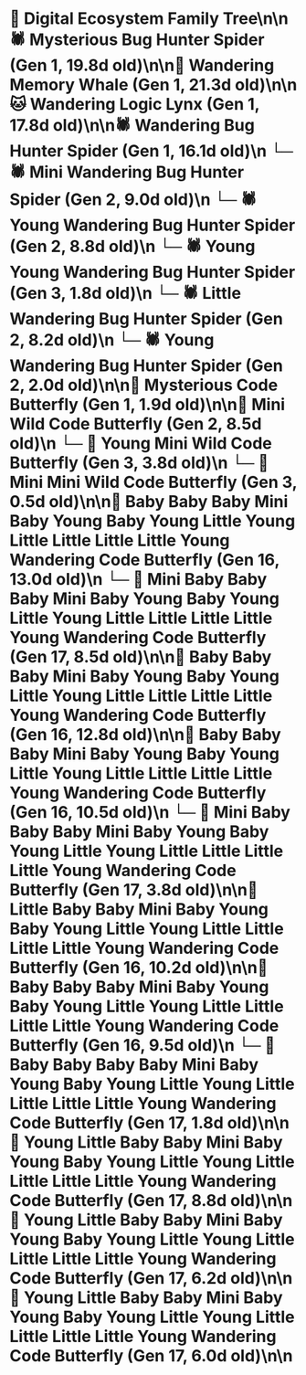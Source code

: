 # 🌳 Digital Ecosystem Family Tree\n\n🕷️ Mysterious Bug Hunter Spider (Gen 1, 19.8d old)\n\n🐋 Wandering Memory Whale (Gen 1, 21.3d old)\n\n🐱 Wandering Logic Lynx (Gen 1, 17.8d old)\n\n🕷️ Wandering Bug Hunter Spider (Gen 1, 16.1d old)\n  └─ 🕷️ Mini Wandering Bug Hunter Spider (Gen 2, 9.0d old)\n  └─ 🕷️ Young Wandering Bug Hunter Spider (Gen 2, 8.8d old)\n    └─ 🕷️ Young Young Wandering Bug Hunter Spider (Gen 3, 1.8d old)\n  └─ 🕷️ Little Wandering Bug Hunter Spider (Gen 2, 8.2d old)\n  └─ 🕷️ Young Wandering Bug Hunter Spider (Gen 2, 2.0d old)\n\n🦋 Mysterious Code Butterfly (Gen 1, 1.9d old)\n\n🦋 Mini Wild Code Butterfly (Gen 2, 8.5d old)\n  └─ 🦋 Young Mini Wild Code Butterfly (Gen 3, 3.8d old)\n  └─ 🦋 Mini Mini Wild Code Butterfly (Gen 3, 0.5d old)\n\n🦋 Baby Baby Baby Mini Baby Young Baby Young Little Young Little Little Little Little Young Wandering Code Butterfly (Gen 16, 13.0d old)\n  └─ 🦋 Mini Baby Baby Baby Mini Baby Young Baby Young Little Young Little Little Little Little Young Wandering Code Butterfly (Gen 17, 8.5d old)\n\n🦋 Baby Baby Baby Mini Baby Young Baby Young Little Young Little Little Little Little Young Wandering Code Butterfly (Gen 16, 12.8d old)\n\n🦋 Baby Baby Baby Mini Baby Young Baby Young Little Young Little Little Little Little Young Wandering Code Butterfly (Gen 16, 10.5d old)\n  └─ 🦋 Mini Baby Baby Baby Mini Baby Young Baby Young Little Young Little Little Little Little Young Wandering Code Butterfly (Gen 17, 3.8d old)\n\n🦋 Little Baby Baby Mini Baby Young Baby Young Little Young Little Little Little Little Young Wandering Code Butterfly (Gen 16, 10.2d old)\n\n🦋 Baby Baby Baby Mini Baby Young Baby Young Little Young Little Little Little Little Young Wandering Code Butterfly (Gen 16, 9.5d old)\n  └─ 🦋 Baby Baby Baby Baby Mini Baby Young Baby Young Little Young Little Little Little Little Young Wandering Code Butterfly (Gen 17, 1.8d old)\n\n🦋 Young Little Baby Baby Mini Baby Young Baby Young Little Young Little Little Little Little Young Wandering Code Butterfly (Gen 17, 8.8d old)\n\n🦋 Young Little Baby Baby Mini Baby Young Baby Young Little Young Little Little Little Little Young Wandering Code Butterfly (Gen 17, 6.2d old)\n\n🦋 Young Little Baby Baby Mini Baby Young Baby Young Little Young Little Little Little Little Young Wandering Code Butterfly (Gen 17, 6.0d old)\n\n